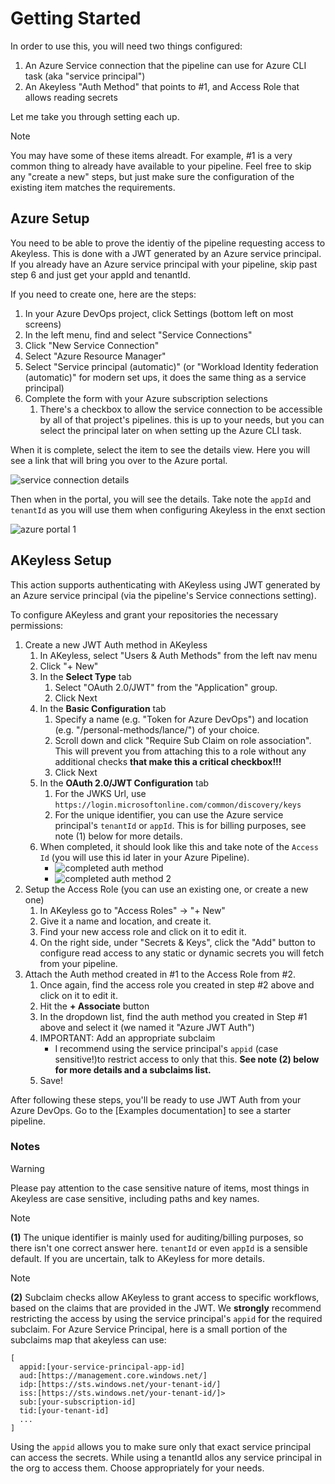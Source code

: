 # Getting Started

In order to use this, you will need two things configured:

1. An Azure Service connection that the pipeline can use for Azure CLI task (aka "service principal")
2. An Akeyless "Auth Method" that points to #1, and Access Role that allows reading secrets

Let me take you through setting each up.

> [!NOTE]
> You may have some of these items alreadt. For example, #1 is a very common thing to already have available to your pipeline. Feel free to skip any "create a new" steps, but just make sure the configuration of the existing item matches the requirements.

## Azure Setup

You need to be able to prove the identiy of the pipeline requesting access to Akeyless. This is done with a JWT generated by an Azure service principal. If you already have an Azure service principal with your pipeline, skip past step 6 and just get your appId and tenantId.

If you need to create one, here are the steps:

1. In your Azure DevOps project, click Settings (bottom left on most screens)
2. In the left menu, find and select "Service Connections"
3. Click "New Service Connection"
4. Select "Azure Resource Manager"
5. Select "Service principal (automatic)" (or "Workload Identity federation (automatic)" for modern set ups, it does the same thing as a service principal)
6. Complete the form with your Azure subscription selections
   1. There's a checkbox to allow the service connection to be accessible by all of that project's pipelines. this is up to your needs, but you can select the principal later on when setting up the Azure CLI task.

When it is complete, select the item to see the details view. Here you will see a link that will bring you over to the Azure portal.

![service connection details](https://github.com/LanceMcCarthy/akeyless-extension-azdo/assets/3520532/c5a805a5-8b0f-4f26-8dfa-c65b70c214d0)

Then when in the portal, you will see the details. Take note the `appId` and `tenantId` as you will use them when configuring Akeyless in the enxt section

![azure portal 1](https://github.com/LanceMcCarthy/akeyless-extension-azdo/assets/3520532/cb01fa63-4d0e-49d3-8bf2-3597692e3be2)

## AKeyless Setup

This action supports authenticating with AKeyless using JWT generated by an Azure service principal (via the pipeline's Service connections setting).

To configure AKeyless and grant your repositories the necessary permissions:

1. Create a new JWT Auth method in AKeyless
    1. In AKeyless, select "Users & Auth Methods" from the left nav menu
    2. Click "+ New"
    3. In the **Select Type** tab
       1. Select "OAuth 2.0/JWT" from the "Application" group.
       2. Click Next
    4. In the **Basic Configuration** tab
       1. Specify a name (e.g. "Token for Azure DevOps") and location (e.g. "/personal-methods/lance/") of your choice.
       2. Scroll down and click "Require Sub Claim on role association". This will prevent you from attaching this to a role without any additional checks **that make this a critical checkbox!!!**
       3. Click Next
    5. In the **OAuth 2.0/JWT Configuration** tab
       1. For the JWKS Url, use `https://login.microsoftonline.com/common/discovery/keys`
       2. For the unique identifier, you can use the Azure service principal's `tenantId` or `appId`. This is for billing purposes, see note (1) below for more details.
    6. When completed, it should look like this and take note of the `Access Id` (you will use this id later in your Azure Pipeline).
       - ![completed auth method](https://github.com/LanceMcCarthy/akeyless-extension-azdo/assets/3520532/054d31f8-752f-4436-a707-5bbb2100a04a)
       - ![completed auth method 2](https://github.com/LanceMcCarthy/akeyless-extension-azdo/assets/3520532/4af89648-260d-41a5-85f0-d450dba22f84)
2. Setup the Access Role (you can use an existing one, or create a new one)
    1. In AKeyless go to "Access Roles" -> "+ New"
    2. Give it a name and location, and create it.
    3. Find your new access role and click on it to edit it.
    4. On the right side, under "Secrets & Keys", click the "Add" button to configure read access to any static or dynamic secrets you will fetch from your pipeline.
3. Attach the Auth method created in #1 to the Access Role from #2.
    1. Once again, find the access role you created in step #2 above and click on it to edit it.
    2. Hit the **+ Associate** button
    3. In the dropdown list, find the auth method you created in Step #1 above and select it (we named it "Azure JWT Auth")
    4. IMPORTANT: Add an appropriate subclaim
       - I recommend using the service principal's `appid` (case sensitive!)to restrict access to only that this. **See note (2) below for more details and a subclaims list.**
    5. Save!

After following these steps, you'll be ready to use JWT Auth from your Azure DevOps. Go to the [Examples documentation] to see a starter pipeline.

### Notes

> [!WARNING]
> Please pay attention to the case sensitive nature of items, most things in Akeyless are case sensitive, including paths and key names.

> [!NOTE]
>  **(1)** The unique identifier is mainly used for auditing/billing purposes, so there isn't one correct answer here.  `tenantId` or even `appId` is a sensible default. If you are uncertain, talk to AKeyless for more details.

> [!NOTE]
> **(2)** Subclaim checks allow AKeyless to grant access to specific workflows, based on the claims that are provided in the JWT. We **strongly** recommend restricting the access by using the service principal's `appid` for the required subclaim. For Azure Service Principal, here is a small portion of the subclaims map that akeyless can use:

```
[
  appid:[your-service-principal-app-id] 
  aud:[https://management.core.windows.net/]
  idp:[https://sts.windows.net/your-tenant-id/]
  iss:[https://sts.windows.net/your-tenant-id/]>
  sub:[your-subscription-id] 
  tid:[your-tenant-id] 
  ...
]
```
Using the `appid` allows you to make sure only that exact service principal can access the secrets. While using a tenantId allos any service principal in the org to access them. Choose appropriately for your needs. 
